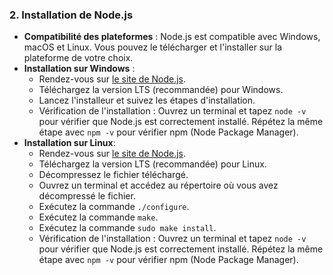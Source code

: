 ### 2. Installation de Node.js
   - **Compatibilité des plateformes** : Node.js est compatible avec Windows, macOS et Linux. Vous pouvez le télécharger et l'installer sur la plateforme de votre choix.
   - **Installation sur Windows** :
     - Rendez-vous sur [le site de Node.js](https://nodejs.org/).
     - Téléchargez la version LTS (recommandée) pour Windows.
     - Lancez l'installeur et suivez les étapes d'installation.
     - Vérification de l'installation : Ouvrez un terminal et tapez `node -v` pour vérifier que Node.js est correctement installé. Répétez la même étape avec `npm -v` pour vérifier npm (Node Package Manager).
   - **Installation sur Linux**:
     - Rendez-vous sur [le site de Node.js](https://nodejs.org/).
     - Téléchargez la version LTS (recommandée) pour Linux.
     - Décompressez le fichier téléchargé.
     - Ouvrez un terminal et accédez au répertoire où vous avez décompressé le fichier.
     - Exécutez la commande `./configure`.
     - Exécutez la commande `make`.
     - Exécutez la commande `sudo make install`.
     - Vérification de l'installation : Ouvrez un terminal et tapez `node -v` pour vérifier que Node.js est correctement installé. Répétez la même étape avec `npm -v` pour vérifier npm (Node Package Manager).
